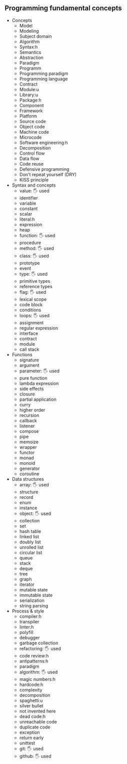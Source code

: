 ## Programming fundamental concepts

- Concepts
  - Model
  - Modeling
  - Subject domain
  - Algorithm
  - Syntax:h
  - Semantics
  - Abstraction
  - Paradigm
  - Programm
  - Programming paradigm
  - Programming language
  - Contract
  - Module:u
  - Library:u
  - Package:h
  - Component
  - Framework
  - Platform
  - Source code
  - Object code
  - Machine code
  - Microcode
  - Software engineering:h
  - Decomposition
  - Control flow
  - Data flow
  - Code reuse
  - Defensive programming
  - Don't repeat yourself (DRY)
  - KISS principle
- Syntax and concepts
  - value: 🖐️ used
  - identifier
  - variable
  - constant
  - scalar
  - literal:h
  - expression
  - heap
  - function: 🖐️ used
  - procedure
  - method: 🖐️ used
  - class: 🖐️ used
  - prototype
  - event
  - type: 🖐️ used
  - primitive types
  - reference types
  - flag: 🖐️ used
  - lexical scope
  - code block
  - conditions
  - loops: 🖐️ used
  - assignment
  - regular expression
  - interface
  - contract
  - module
  - call stack
- Functions
  - signature
  - argument
  - parameter: 🖐️ used
  - pure function
  - lambda expression
  - side effects
  - closure
  - partial application
  - curry
  - higher order
  - recursion
  - callback
  - listener
  - compose
  - pipe
  - memoize
  - wrapper
  - functor
  - monad
  - monoid
  - generator
  - coroutine
- Data structures
  - array: 🖐️ used
  - structure
  - record
  - enum
  - instance
  - object: 🖐️ used
  - collection
  - set
  - hash table
  - linked list
  - doubly list
  - unrolled list
  - circular list
  - queue
  - stack
  - deque
  - tree
  - graph
  - iterator
  - mutable state
  - immutable state
  - serialization
  - string parsing
- Process & style
  - compiler:h
  - transpiler
  - linter:h
  - polyfill
  - debugger
  - garbage collection
  - refactoring: 🖐️ used
  - code review:h
  - antipatterns:h
  - paradigm
  - algorithm: 🖐️ used
  - magic numbers:h
  - hardcode:h
  - complexity
  - decomposition
  - spaghetti:u
  - silver bullet
  - not invented here
  - dead code:h
  - unreachable code
  - duplicate code
  - exception
  - return early
  - unittest
  - git: 🖐️ used
  - github: 🖐️ used
